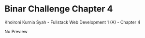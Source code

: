 # Binar Challenge Chapter 4

Khoironi Kurnia Syah - Fullstack Web Development 1 (A) - Chapter 4

No Preview
